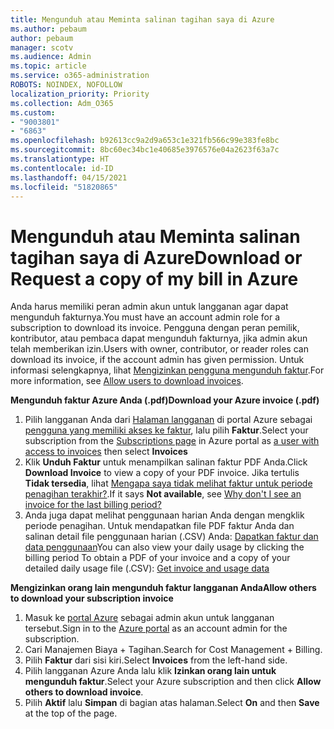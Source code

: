 ```yaml
---
title: Mengunduh atau Meminta salinan tagihan saya di Azure
ms.author: pebaum
author: pebaum
manager: scotv
ms.audience: Admin
ms.topic: article
ms.service: o365-administration
ROBOTS: NOINDEX, NOFOLLOW
localization_priority: Priority
ms.collection: Adm_O365
ms.custom:
- "9003801"
- "6863"
ms.openlocfilehash: b92613cc9a2d9a653c1e321fb566c99e383fe8bc
ms.sourcegitcommit: 8bc60ec34bc1e40685e3976576e04a2623f63a7c
ms.translationtype: HT
ms.contentlocale: id-ID
ms.lasthandoff: 04/15/2021
ms.locfileid: "51820865"
---
```

# <a name="download-or-request-a-copy-of-my-bill-in-azure"></a><span data-ttu-id="f02c8-102">Mengunduh atau Meminta salinan tagihan saya di Azure</span><span class="sxs-lookup"><span data-stu-id="f02c8-102">Download or Request a copy of my bill in Azure</span></span>

<span data-ttu-id="f02c8-103">Anda harus memiliki peran admin akun untuk langganan agar dapat mengunduh fakturnya.</span><span class="sxs-lookup"><span data-stu-id="f02c8-103">You must have an account admin role for a subscription to download its invoice.</span></span> <span data-ttu-id="f02c8-104">Pengguna dengan peran pemilik, kontributor, atau pembaca dapat mengunduh fakturnya, jika admin akun telah memberikan izin.</span><span class="sxs-lookup"><span data-stu-id="f02c8-104">Users with owner, contributor, or reader roles can download its invoice, if the account admin has given permission.</span></span> <span data-ttu-id="f02c8-105">Untuk informasi selengkapnya, lihat [Mengizinkan pengguna mengunduh faktur](https://docs.microsoft.com/azure/cost-management-billing/manage/manage-billing-access#opt-in).</span><span class="sxs-lookup"><span data-stu-id="f02c8-105">For more information, see [Allow users to download invoices](https://docs.microsoft.com/azure/cost-management-billing/manage/manage-billing-access#opt-in).</span></span>

<span data-ttu-id="f02c8-106">**Mengunduh faktur Azure Anda (.pdf)**</span><span class="sxs-lookup"><span data-stu-id="f02c8-106">**Download your Azure invoice (.pdf)**</span></span>

1. <span data-ttu-id="f02c8-107">Pilih langganan Anda dari [Halaman langganan](https://portal.azure.com/#blade/Microsoft_Azure_Billing/SubscriptionsBlade) di portal Azure sebagai [pengguna yang memiliki akses ke faktur](https://docs.microsoft.com/azure/cost-management-billing/manage/manage-billing-access?WT.mc_id=Portal-Microsoft_Azure_Support), lalu pilih **Faktur**.</span><span class="sxs-lookup"><span data-stu-id="f02c8-107">Select your subscription from the [Subscriptions page](https://portal.azure.com/#blade/Microsoft_Azure_Billing/SubscriptionsBlade) in Azure portal as [a user with access to invoices](https://docs.microsoft.com/azure/cost-management-billing/manage/manage-billing-access?WT.mc_id=Portal-Microsoft_Azure_Support) then select **Invoices**</span></span>
2. <span data-ttu-id="f02c8-108">Klik **Unduh Faktur** untuk menampilkan salinan faktur PDF Anda.</span><span class="sxs-lookup"><span data-stu-id="f02c8-108">Click **Download Invoice** to view a copy of your PDF invoice.</span></span> <span data-ttu-id="f02c8-109">Jika tertulis **Tidak tersedia**, lihat [Mengapa saya tidak melihat faktur untuk periode penagihan terakhir?](https://docs.microsoft.com/azure/cost-management-billing/manage/download-azure-invoice-daily-usage-date?WT.mc_id=Portal-Microsoft_Azure_Support#noinvoice).</span><span class="sxs-lookup"><span data-stu-id="f02c8-109">If it says **Not available**, see [Why don't I see an invoice for the last billing period?](https://docs.microsoft.com/azure/cost-management-billing/manage/download-azure-invoice-daily-usage-date?WT.mc_id=Portal-Microsoft_Azure_Support#noinvoice)</span></span>
3. <span data-ttu-id="f02c8-110">Anda juga dapat melihat penggunaan harian Anda dengan mengklik periode penagihan. Untuk mendapatkan file PDF faktur Anda dan salinan detail file penggunaan harian (.CSV) Anda: [Dapatkan faktur dan data penggunaan](https://docs.microsoft.com/azure/cost-management-billing/manage/download-azure-invoice-daily-usage-date?WT.mc_id=Portal-Microsoft_Azure_Support)</span><span class="sxs-lookup"><span data-stu-id="f02c8-110">You can also view your daily usage by clicking the billing period To obtain a PDF of your invoice and a copy of your detailed daily usage file (.CSV): [Get invoice and usage data](https://docs.microsoft.com/azure/cost-management-billing/manage/download-azure-invoice-daily-usage-date?WT.mc_id=Portal-Microsoft_Azure_Support)</span></span>  

<span data-ttu-id="f02c8-111">**Mengizinkan orang lain mengunduh faktur langganan Anda**</span><span class="sxs-lookup"><span data-stu-id="f02c8-111">**Allow others to download your subscription invoice**</span></span>

1. <span data-ttu-id="f02c8-112">Masuk ke [portal Azure](https://portal.azure.com/) sebagai admin akun untuk langganan tersebut.</span><span class="sxs-lookup"><span data-stu-id="f02c8-112">Sign in to the [Azure portal](https://portal.azure.com/) as an account admin for the subscription.</span></span>
2. <span data-ttu-id="f02c8-113">Cari Manajemen Biaya + Tagihan.</span><span class="sxs-lookup"><span data-stu-id="f02c8-113">Search for Cost Management + Billing.</span></span>
3. <span data-ttu-id="f02c8-114">Pilih **Faktur** dari sisi kiri.</span><span class="sxs-lookup"><span data-stu-id="f02c8-114">Select **Invoices** from the left-hand side.</span></span>
4. <span data-ttu-id="f02c8-115">Pilih langganan Azure Anda lalu klik **Izinkan orang lain untuk mengunduh faktur**.</span><span class="sxs-lookup"><span data-stu-id="f02c8-115">Select your Azure subscription and then click **Allow others to download invoice**.</span></span>
5. <span data-ttu-id="f02c8-116">Pilih **Aktif** lalu **Simpan** di bagian atas halaman.</span><span class="sxs-lookup"><span data-stu-id="f02c8-116">Select **On** and then **Save** at the top of the page.</span></span>
